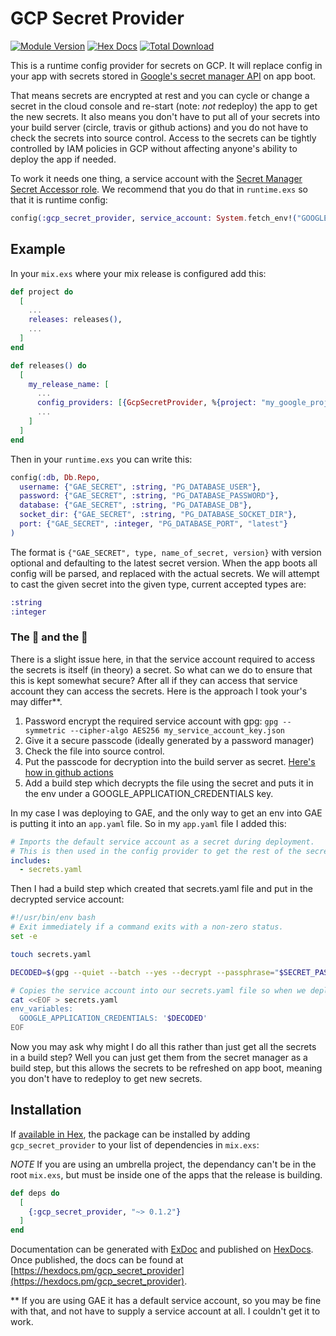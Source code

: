 # GCP Secret Provider

[![Module Version](https://img.shields.io/hexpm/v/gcp_secret_provider.svg)](https://hex.pm/packages/gcp_secret_provider)
[![Hex Docs](https://img.shields.io/badge/hex-docs-lightgreen.svg)](https://hexdocs.pm/gcp_secret_provider/)
[![Total Download](https://img.shields.io/hexpm/dt/gcp_secret_provider.svg)](https://hex.pm/packages/gcp_secret_provider)

This is a runtime config provider for secrets on GCP. It will replace config in your app with secrets stored in [Google's secret manager API](https://cloud.google.com/secret-manager) on app boot.

That means secrets are encrypted at rest and you can cycle or change a secret in the cloud console and re-start (note: _not_ redeploy) the app to get the new secrets. It also means you don't have to put all of your secrets into your build server (circle, travis or github actions) and you do not have to check the secrets into source control. Access to the secrets can be tightly controlled by IAM policies in GCP without affecting anyone's ability to deploy the app if needed.

To work it needs one thing, a service account with the [Secret Manager Secret Accessor role](https://cloud.google.com/secret-manager/docs/access-control). We recommend that you do that in `runtime.exs` so that it is runtime config:

```elixir
config(:gcp_secret_provider, service_account: System.fetch_env!("GOOGLE_APPLICATION_CREDENTIALS"))
```

## Example

In your `mix.exs` where your mix release is configured add this:

```elixir
def project do
  [
    ...
    releases: releases(),
    ...
  ]
end

def releases() do
  [
    my_release_name: [
      ...
      config_providers: [{GcpSecretProvider, %{project: "my_google_project_name-12345"}}],
      ...
    ]
  ]
end
```

Then in your `runtime.exs` you can write this:

```elixir
config(:db, Db.Repo,
  username: {"GAE_SECRET", :string, "PG_DATABASE_USER"},
  password: {"GAE_SECRET", :string, "PG_DATABASE_PASSWORD"},
  database: {"GAE_SECRET", :string, "PG_DATABASE_DB"},
  socket_dir: {"GAE_SECRET", :string, "PG_DATABASE_SOCKET_DIR"},
  port: {"GAE_SECRET", :integer, "PG_DATABASE_PORT", "latest"}
)
```

The format is `{"GAE_SECRET", type, name_of_secret, version}` with version optional and defaulting to the latest secret version. When the app boots all config will be parsed, and replaced with the actual secrets. We will attempt to cast the given secret into the given type, current accepted types are:

```elixir
:string
:integer
```

### The 🐥 and the 🥚

There is a slight issue here, in that the service account required to access the secrets is itself (in theory) a secret. So what can we do to ensure that this is kept somewhat secure? After all if they can access that service account they can access the secrets. Here is the approach I took your's may differ**.

1. Password encrypt the required service account with gpg: `gpg --symmetric --cipher-algo AES256 my_service_account_key.json`
2. Give it a secure passcode (ideally generated by a password manager)
3. Check the file into source control.
4. Put the passcode for decryption into the build server as secret. [Here's how in github actions](https://help.github.com/en/actions/configuring-and-managing-workflows/creating-and-storing-encrypted-secrets#creating-encrypted-secrets)
5. Add a build step which decrypts the file using the secret and puts it in the env under a GOOGLE_APPLICATION_CREDENTIALS key.

In my case I was deploying to GAE, and the only way to get an env into GAE is putting it into an `app.yaml` file. So in my `app.yaml` file I added this:

```yaml
# Imports the default service account as a secret during deployment.
# This is then used in the config provider to get the rest of the secrets.
includes:
  - secrets.yaml
```

Then I had a build step which created that secrets.yaml file and put in the decrypted service account:

```bash
#!/usr/bin/env bash
# Exit immediately if a command exits with a non-zero status.
set -e

touch secrets.yaml

DECODED=$(gpg --quiet --batch --yes --decrypt --passphrase="$SECRET_PASSPHRASE" default_service_account.json.gpg)

# Copies the service account into our secrets.yaml file so when we deploy it gets set as an env var
cat <<EOF > secrets.yaml
env_variables:
  GOOGLE_APPLICATION_CREDENTIALS: '$DECODED'
EOF
```

Now you may ask why might I do all this rather than just get all the secrets in a build step? Well you can just get them from the secret manager as a build step, but this allows the secrets to be refreshed on app boot, meaning you don't have to redeploy to get new secrets.


## Installation

If [available in Hex](https://hex.pm/docs/publish), the package can be installed
by adding `gcp_secret_provider` to your list of dependencies in `mix.exs`:

*NOTE* If you are using an umbrella project, the dependancy can't be in the root `mix.exs`, but must be inside one of the apps that the release is building.


```elixir
def deps do
  [
    {:gcp_secret_provider, "~> 0.1.2"}
  ]
end
```

Documentation can be generated with [ExDoc](https://github.com/elixir-lang/ex_doc)
and published on [HexDocs](https://hexdocs.pm). Once published, the docs can
be found at [https://hexdocs.pm/gcp_secret_provider](https://hexdocs.pm/gcp_secret_provider).


** If you are using GAE it has a default service account, so you may be fine with that, and not have to supply a service account at all. I couldn't get it to work.
